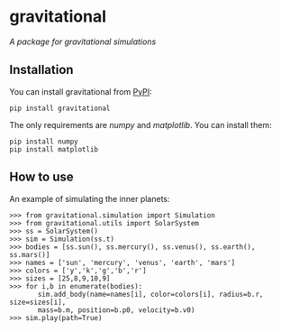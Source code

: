 # gravitational
*A package for gravitational simulations*


## Installation

You can install gravitational from [PyPI](https://pypi.org/project/gravitational/):

    pip install gravitational

The only requirements are *numpy* and *matplotlib*. You can install them:

    pip install numpy
    pip install matplotlib


## How to use

An example of simulating the inner planets:

    >>> from gravitational.simulation import Simulation
    >>> from gravitational.utils import SolarSystem
    >>> ss = SolarSystem()
    >>> sim = Simulation(ss.t)
    >>> bodies = [ss.sun(), ss.mercury(), ss.venus(), ss.earth(), ss.mars()]
    >>> names = ['sun', 'mercury', 'venus', 'earth', 'mars']
    >>> colors = ['y','k','g','b','r']
    >>> sizes = [25,8,9,10,9]
    >>> for i,b in enumerate(bodies):
           sim.add_body(name=names[i], color=colors[i], radius=b.r, size=sizes[i], 
           mass=b.m, position=b.p0, velocity=b.v0)
    >>> sim.play(path=True)

